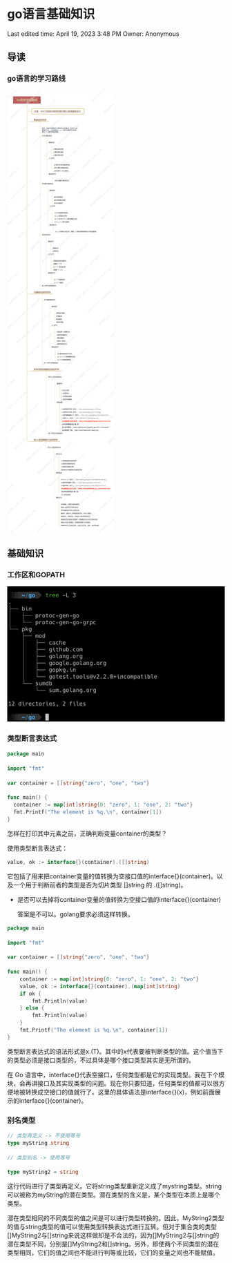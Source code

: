 # go语言基础知识

Last edited time: April 19, 2023 3:48 PM
Owner: Anonymous

## 导读

### go语言的学习路线
![](./pict/p2.png)

## 基础知识

### 工作区和GOPATH

![](./pict/p1.png)


### 类型断言表达式

```go
package main

import "fmt"

var container = []string{"zero", "one", "two"}

func main() {
  container := map[int]string{0: "zero", 1: "one", 2: "two"}
  fmt.Printf("The element is %q.\n", container[1])
}
```

怎样在打印其中元素之前，正确判断变量container的类型？

使用类型断言表达式：

```go
value, ok := interface{}(container).([]string)
```

它包括了用来把container变量的值转换为空接口值的interface{}(container)。以及一个用于判断前者的类型是否为切片类型 []string 的 .([]string)。

- 是否可以去掉将container变量的值转换为空接口值的interface{}(container)
    
    答案是不可以。golang要求必须这样转换。
    

```go
package main

import "fmt"

var container = []string{"zero", "one", "two"}

func main() {
	container := map[int]string{0: "zero", 1: "one", 2: "two"}
	value, ok := interface{}(container).(map[int]string)
	if ok {
		fmt.Println(value)
	} else {
		fmt.Println(value)
	}
	fmt.Printf("The element is %q.\n", container[1])
}
```

类型断言表达式的语法形式是x.(T)。其中的x代表要被判断类型的值。这个值当下的类型必须是接口类型的，不过具体是哪个接口类型其实是无所谓的。

在 Go 语言中，interface{}代表空接口，任何类型都是它的实现类型。我在下个模块，会再讲接口及其实现类型的问题。现在你只要知道，任何类型的值都可以很方便地被转换成空接口的值就行了。这里的具体语法是interface{}(x)，例如前面展示的interface{}(container)。

### 别名类型

```go
// 类型再定义 -> 不使用等号
type myString string

// 类型别名 -> 使用等号

type myString2 = string
```

这行代码进行了类型再定义。它将string类型重新定义成了mystring类型。string可以被称为myString的潜在类型。潜在类型的含义是，某个类型在本质上是哪个类型。

潜在类型相同的不同类型的值之间是可以进行类型转换的。因此，MyString2类型的值与string类型的值可以使用类型转换表达式进行互转。但对于集合类的类型[]MyString2与[]string来说这样做却是不合法的，因为[]MyString2与[]string的潜在类型不同，分别是[]MyString2和[]string。另外，即使两个不同类型的潜在类型相同，它们的值之间也不能进行判等或比较，它们的变量之间也不能赋值。